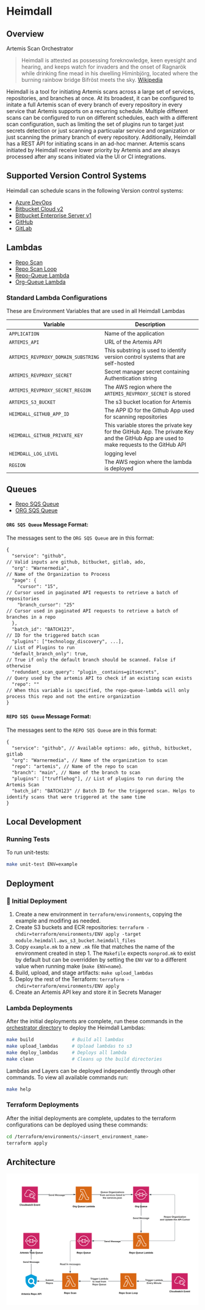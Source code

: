 # Heimdall

## Overview

Artemis Scan Orchestrator

> Heimdall is attested as possessing foreknowledge, keen eyesight and hearing, and keeps watch for invaders and the onset of Ragnarök while drinking fine mead in his dwelling Himinbjörg, located where the burning rainbow bridge Bifröst meets the sky. [Wikipedia](https://en.wikipedia.org/wiki/Heimdallr)

Heimdall is a tool for initiating Artemis scans across a large set of services, repositories, and branches at once. At its broadest, it can be configured to initate a full Artemis scan of every branch of every repository in every service that Artemis supports on a recurring schedule. Multiple different scans can be configured to run on different schedules, each with a different scan configuration, such as limiting the set of plugins run to target just secrets detection or just scanning a particualar service and organization or just scanning the primary branch of every repository. Additionally, Heimdall has a REST API for initiating scans in an ad-hoc manner. Artemis scans initiated by Heimdall receive lower priority by Artemis and are always processed after any scans initiated via the UI or CI integrations.

## Supported Version Control Systems

Heimdall can schedule scans in the following Version control systems:

- [Azure DevOps](https://azure.microsoft.com/en-us/products/devops)
- [Bitbucket Cloud v2](https://bitbucket.org/product)
- [Bitbucket Enterprise Server v1](https://www.atlassian.com/software/bitbucket/enterprise)
- [GitHub](https://github.com/)
- [GitLab](https://about.gitlab.com/)

## Lambdas

- [Repo Scan](https://github.com/WarnerMedia/artemis/tree/main/orchestrator/lambdas/repo_scan)
- [Repo Scan Loop](https://github.com/WarnerMedia/artemis/tree/main/orchestrator/lambdas/repo_scan_loop)
- [Repo-Queue Lambda](https://github.com/WarnerMedia/artemis/tree/main/orchestrator/lambdas/repo_queue)
- [Org-Queue Lambda](https://github.com/WarnerMedia/artemis/tree/main/orchestrator/lambdas/org_queue)

### Standard Lambda Configurations

These are Environment Variables that are used in all Heimdall Lambdas

| Variable                            | Description                                                                                                                             |
| ----------------------------------- | --------------------------------------------------------------------------------------------------------------------------------------- |
| `APPLICATION`                       | Name of the application                                                                                                                 |
| `ARTEMIS_API`                       | URL of the Artemis API                                                                                                                  |
| `ARTEMIS_REVPROXY_DOMAIN_SUBSTRING` | This substring is used to identify version control systems that are self-hosted                                                         |
| `ARTEMIS_REVPROXY_SECRET`           | Secret manager secret containing Authentication string                                                                                  |
| `ARTEMIS_REVPROXY_SECRET_REGION`    | The AWS region where the `ARTEMIS_REVPROXY_SECRET` is stored                                                                            |
| `ARTEMIS_S3_BUCKET`                 | The s3 bucket location for Artemis                                                                                                      |
| `HEIMDALL_GITHUB_APP_ID`            | The APP ID for the Github App used for scanning repositories                                                                            |
| `HEIMDALL_GITHUB_PRIVATE_KEY`       | This variable stores the private key for the GitHub App. The private Key and the GitHub App are used to make requests to the GitHub API |
| `HEIMDALL_LOG_LEVEL`                | logging level                                                                                                                           |
| `REGION`                            | The AWS region where the lambda is deployed                                                                                             |

## Queues

- [Repo SQS Queue](https://github.com/WarnerMedia/artemis/blob/c529b00c667da5d3c83678f3e279f7a8c41c1b45/orchestrator/terraform/modules/heimdall/messaging.tf#L34-L47)
- [ORG SQS Queue](https://github.com/WarnerMedia/artemis/blob/c529b00c667da5d3c83678f3e279f7a8c41c1b45/orchestrator/terraform/modules/heimdall/messaging.tf#L5-L19)

#### `ORG SQS Queue` Message Format:

The messages sent to the `ORG SQS Queue` are in this format:

```jsonc
{
  "service": "github",                                                  // Valid inputs are github, bitbucket, gitlab, ado,
  "org": "Warnermedia",                                                 // Name of the Organization to Process
  "page": {
    "cursor": "15",                                                     // Cursor used in paginated API requests to retrieve a batch of repositories
    "branch_cursor": "25"                                               // Cursor used in paginated API requests to retrieve a batch of branches in a repo
  },
  "batch_id": "BATCH123",                                               // ID for the triggered batch scan
  "plugins": ["technology_discovery", ...],                             // List of Plugins to run
  "default_branch_only": true,                                          // True if only the default branch should be scanned. False if otherwise
  "redundant_scan_query": "plugin__contains=gitsecrets",                // Query used by the artemis API to check if an existing scan exists
  "repo": ""                                                            // When this variable is specified, the repo-queue-lambda will only process this repo and not the entire organization
}
```

#### `REPO SQS Queue` Message Format:

The messages sent to the `REPO SQS Queue` are in this format:

```jsonc
{
  "service": "github", // Available options: ado, github, bitbucket, gitlab
  "org": "Warnermedia", // Name of the organization to scan
  "repo": "artemis", // Name of the repo to scan
  "branch": "main", // Name of the branch to scan
  "plugins": ["trufflehog"], // List of plugins to run during the Artemis Scan
  "batch_id": "BATCH123" // Batch ID for the triggered scan. Helps to identify scans that were triggered at the same time
}
```

## Local Development

### Running Tests

To run unit-tests:

```sh
make unit-test ENV=example
```

## Deployment

### 🚢 Initial Deployment

1. Create a new environment in `terraform/environments`, copying the example and modifing as needed.
2. Create S3 buckets and ECR repositories: `terraform -chdir=terraform/environments/ENV apply -target module.heimdall.aws_s3_bucket.heimdall_files`
3. Copy `example.mk` to a new `.mk` file that matches the name of the environment created in step 1. The `Makefile` expects `nonprod.mk` to exist by default but can be overridden by setting the `ENV` var to a different value when running make (`make ENV=name`).
4. Build, upload, and stage artifacts: `make upload_lambdas`
5. Deploy the rest of the Terraform: `terraform -chdir=terraform/environments/ENV apply`
6. Create an Artemis API key and store it in Secrets Manager

### Lambda Deployments

After the initial deployments are complete, run these commands in the [orchestrator directory](../orchestrator/) to deploy the Heimdall Lambdas:

```sh
make build              # Build all lambdas
make upload_lambdas     # Upload lambdas to s3
make deploy_lambdas     # Deploys all lambda
make clean              # Cleans up the build directories
```

Lambdas and Layers can be deployed independently through other commands. To view all available commands run:

```sh
make help
```

### Terraform Deployments

After the initial deployments are complete, updates to the terraform configurations can be deployed using these commands:

```sh
cd /terraform/environments/<insert_environment_name>
terraform apply
```

## Architecture

![alt text](../docs/images/heimdall_overview.png)
